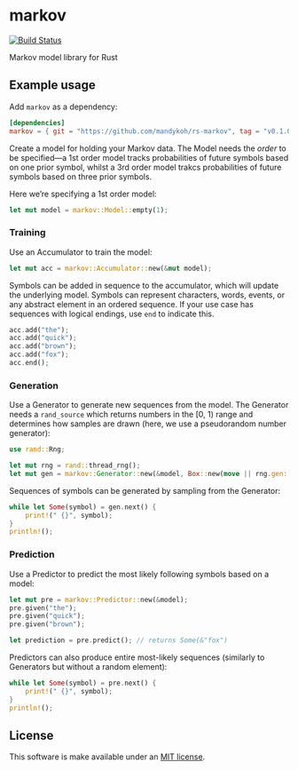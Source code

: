 # markov

[![Build Status](https://travis-ci.org/mandykoh/rs-markov.svg?branch=main)](https://travis-ci.org/mandykoh/rs-markov)

Markov model library for Rust

## Example usage

Add `markov` as a dependency:

```toml
[dependencies]
markov = { git = "https://github.com/mandykoh/rs-markov", tag = "v0.1.0" }
```

Create a model for holding your Markov data. The Model needs the _order_ to be specified—a 1st order model tracks probabilities of future symbols based on one prior symbol, whilst a 3rd order model trakcs probabilities of future symbols based on three prior symbols.

Here we’re specifying a 1st order model:

```rust
let mut model = markov::Model::empty(1);
```

### Training

Use an Accumulator to train the model:

```rust
let mut acc = markov::Accumulator::new(&mut model);
```

Symbols can be added in sequence to the accumulator, which will update the underlying model. Symbols can represent characters, words, events, or any abstract element in an ordered sequence. If your use case has sequences with logical endings, use `end` to indicate this.

```rust
acc.add("the");
acc.add("quick");
acc.add("brown");
acc.add("fox");
acc.end();
```

### Generation

Use a Generator to generate new sequences from the model. The Generator needs  a `rand_source` which returns numbers in the [0, 1) range and determines how samples are drawn (here, we use a pseudorandom number generator):

```rust
use rand::Rng;

let mut rng = rand::thread_rng();
let mut gen = markov::Generator::new(&model, Box::new(move || rng.gen::<f64>()));
```

Sequences of symbols can be generated by sampling from the Generator:

```rust
while let Some(symbol) = gen.next() {
    print!(" {}", symbol);
}
println!();
```

### Prediction

Use a Predictor to predict the most likely following symbols based on a model:

```rust
let mut pre = markov::Predictor::new(&model);
pre.given("the");
pre.given("quick");
pre.given("brown");

let prediction = pre.predict(); // returns Some(&"fox")
```

Predictors can also produce entire most-likely sequences (similarly to Generators but without a random element):

```rust
while let Some(symbol) = pre.next() {
    print!(" {}", symbol);
}
println!();
```


## License

This software is make available under an [MIT license](LICENSE).